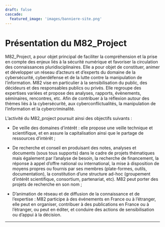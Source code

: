 ```yaml
---
draft: false
cascade:
  featured_image: 'images/banniere-site.png'
---
```

# Présentation du M82_Project

M82_Project, a pour objet principal de faciliter la compréhension et la prise en compte des enjeux liés à la sécurité numérique et favoriser la circulation des connaissances pluridisciplinaires. Elle a pour objet de constituer, animer et développer un réseau d’acteurs et d’experts du domaine de la cybersécurité, cyberdéfense et de la lutte contre la manipulation de l’information. M82 vise en particulier à la sensibilisation du public, des décideurs et des responsables publics ou privés. Elle regroupe des expertises variées et propose des analyses, rapports, évènements, séminaires, rencontres, etc. Afin de contribuer à la réflexion autour des thèmes liés à la cybersécurité, aux cyberconflictualités, la manipulation de l’information et la cybercriminalité.

L’activité du M82_project poursuit ainsi des objectifs suivants :

- De veille des domaines d’intérêt : elle propose une veille technique et scientifique, et en assure la capitalisation ainsi que le partage de ressources d’intérêt ;

- De recherche et conseil en produisant des notes, analyses et documents (sous tous supports) dans le cadre de projets thématiques mais également par l’analyse de besoin, la recherche de financement, la réponse à appel d’offre national ou international, la mise à disposition de moyens propres ou fournis par ses membres (plate-formes, outils, documentation), la constitution d’une structure ad-hoc (groupement d’intérêt scientifique, consortium, partenariat, etc). M82 peut porter des projets de recherche en son nom ;

- D’animation de réseau et de diffusion de la connaissance et de l’expertise : M82 participe à des événements en France ou à l’étranger, elle peut en organiser, contribuer à des publications en France ou à l’étranger, ou peut en éditer, et conduire des actions de sensibilisation ou d’appui à la décision.

---
